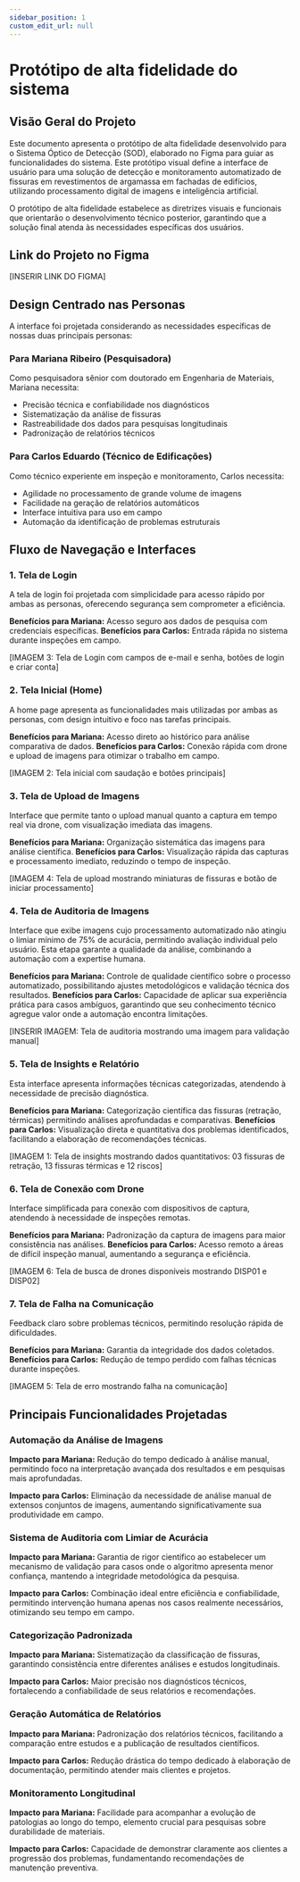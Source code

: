 ```yaml
---
sidebar_position: 1
custom_edit_url: null
---
```


# Protótipo de alta fidelidade do sistema

## Visão Geral do Projeto

Este documento apresenta o protótipo de alta fidelidade desenvolvido para o Sistema Óptico de Detecção (SOD), elaborado no Figma para guiar as funcionalidades do sistema. Este protótipo visual define a interface de usuário para uma solução de detecção e monitoramento automatizado de fissuras em revestimentos de argamassa em fachadas de edifícios, utilizando processamento digital de imagens e inteligência artificial.

O protótipo de alta fidelidade estabelece as diretrizes visuais e funcionais que orientarão o desenvolvimento técnico posterior, garantindo que a solução final atenda às necessidades específicas dos usuários.

## Link do Projeto no Figma

[INSERIR LINK DO FIGMA]

## Design Centrado nas Personas

A interface foi projetada considerando as necessidades específicas de nossas duas principais personas:

### Para Mariana Ribeiro (Pesquisadora)

Como pesquisadora sênior com doutorado em Engenharia de Materiais, Mariana necessita:
- Precisão técnica e confiabilidade nos diagnósticos
- Sistematização da análise de fissuras
- Rastreabilidade dos dados para pesquisas longitudinais
- Padronização de relatórios técnicos

### Para Carlos Eduardo (Técnico de Edificações)

Como técnico experiente em inspeção e monitoramento, Carlos necessita:
- Agilidade no processamento de grande volume de imagens
- Facilidade na geração de relatórios automáticos
- Interface intuitiva para uso em campo
- Automação da identificação de problemas estruturais

## Fluxo de Navegação e Interfaces

### 1. Tela de Login

A tela de login foi projetada com simplicidade para acesso rápido por ambas as personas, oferecendo segurança sem comprometer a eficiência.

**Benefícios para Mariana:** Acesso seguro aos dados de pesquisa com credenciais específicas.
**Benefícios para Carlos:** Entrada rápida no sistema durante inspeções em campo.

[IMAGEM 3: Tela de Login com campos de e-mail e senha, botões de login e criar conta]

### 2. Tela Inicial (Home)

A home page apresenta as funcionalidades mais utilizadas por ambas as personas, com design intuitivo e foco nas tarefas principais.

**Benefícios para Mariana:** Acesso direto ao histórico para análise comparativa de dados.
**Benefícios para Carlos:** Conexão rápida com drone e upload de imagens para otimizar o trabalho em campo.

[IMAGEM 2: Tela inicial com saudação e botões principais]

### 3. Tela de Upload de Imagens

Interface que permite tanto o upload manual quanto a captura em tempo real via drone, com visualização imediata das imagens.

**Benefícios para Mariana:** Organização sistemática das imagens para análise científica.
**Benefícios para Carlos:** Visualização rápida das capturas e processamento imediato, reduzindo o tempo de inspeção.

[IMAGEM 4: Tela de upload mostrando miniaturas de fissuras e botão de iniciar processamento]

### 4. Tela de Auditoria de Imagens

Interface que exibe imagens cujo processamento automatizado não atingiu o limiar mínimo de 75% de acurácia, permitindo avaliação individual pelo usuário. Esta etapa garante a qualidade da análise, combinando a automação com a expertise humana.

**Benefícios para Mariana:** Controle de qualidade científico sobre o processo automatizado, possibilitando ajustes metodológicos e validação técnica dos resultados.
**Benefícios para Carlos:** Capacidade de aplicar sua experiência prática para casos ambíguos, garantindo que seu conhecimento técnico agregue valor onde a automação encontra limitações.

[INSERIR IMAGEM: Tela de auditoria mostrando uma imagem para validação manual]

### 5. Tela de Insights e Relatório

Esta interface apresenta informações técnicas categorizadas, atendendo à necessidade de precisão diagnóstica.

**Benefícios para Mariana:** Categorização científica das fissuras (retração, térmicas) permitindo análises aprofundadas e comparativas.
**Benefícios para Carlos:** Visualização direta e quantitativa dos problemas identificados, facilitando a elaboração de recomendações técnicas.

[IMAGEM 1: Tela de insights mostrando dados quantitativos: 03 fissuras de retração, 13 fissuras térmicas e 12 riscos]

### 6. Tela de Conexão com Drone

Interface simplificada para conexão com dispositivos de captura, atendendo à necessidade de inspeções remotas.

**Benefícios para Mariana:** Padronização da captura de imagens para maior consistência nas análises.
**Benefícios para Carlos:** Acesso remoto a áreas de difícil inspeção manual, aumentando a segurança e eficiência.

[IMAGEM 6: Tela de busca de drones disponíveis mostrando DISP01 e DISP02]

### 7. Tela de Falha na Comunicação

Feedback claro sobre problemas técnicos, permitindo resolução rápida de dificuldades.

**Benefícios para Mariana:** Garantia da integridade dos dados coletados.
**Benefícios para Carlos:** Redução de tempo perdido com falhas técnicas durante inspeções.

[IMAGEM 5: Tela de erro mostrando falha na comunicação]

## Principais Funcionalidades Projetadas

### Automação da Análise de Imagens

**Impacto para Mariana:** Redução do tempo dedicado à análise manual, permitindo foco na interpretação avançada dos resultados e em pesquisas mais aprofundadas.

**Impacto para Carlos:** Eliminação da necessidade de análise manual de extensos conjuntos de imagens, aumentando significativamente sua produtividade em campo.

### Sistema de Auditoria com Limiar de Acurácia

**Impacto para Mariana:** Garantia de rigor científico ao estabelecer um mecanismo de validação para casos onde o algoritmo apresenta menor confiança, mantendo a integridade metodológica da pesquisa.

**Impacto para Carlos:** Combinação ideal entre eficiência e confiabilidade, permitindo intervenção humana apenas nos casos realmente necessários, otimizando seu tempo em campo.

### Categorização Padronizada

**Impacto para Mariana:** Sistematização da classificação de fissuras, garantindo consistência entre diferentes análises e estudos longitudinais.

**Impacto para Carlos:** Maior precisão nos diagnósticos técnicos, fortalecendo a confiabilidade de seus relatórios e recomendações.

### Geração Automática de Relatórios

**Impacto para Mariana:** Padronização dos relatórios técnicos, facilitando a comparação entre estudos e a publicação de resultados científicos.

**Impacto para Carlos:** Redução drástica do tempo dedicado à elaboração de documentação, permitindo atender mais clientes e projetos.

### Monitoramento Longitudinal

**Impacto para Mariana:** Facilidade para acompanhar a evolução de patologias ao longo do tempo, elemento crucial para pesquisas sobre durabilidade de materiais.

**Impacto para Carlos:** Capacidade de demonstrar claramente aos clientes a progressão dos problemas, fundamentando recomendações de manutenção preventiva.

